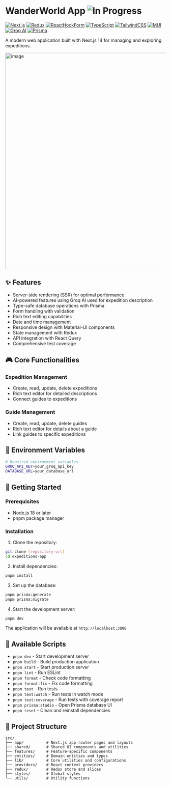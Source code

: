 # WanderWorld App ![In Progress](https://img.shields.io/badge/IN_PROGRESS-C23F84?style=flat-square&labelColor=C23F84&color=C23F84&logoColor=white)

[![Next.js](https://img.shields.io/badge/Next.js-black?style=for-the-badge&logo=nextdotjs&logoColor=white)](https://nextjs.org/)
[![Redux](https://img.shields.io/badge/Redux-Toolkit-764ABC?style=for-the-badge&logo=redux&logoColor=white)](https://redux-toolkit.js.org/)
[![ReactHookForm](https://img.shields.io/badge/react--hook--form-EC5990?style=for-the-badge&logo=reacthookform&logoColor=white)](https://react-hook-form.com/)
[![TypeScript](https://img.shields.io/badge/TypeScript-3178c6?style=for-the-badge&logo=typescript&logoColor=white)](https://www.typescriptlang.org/)
[![TailwindCSS](https://img.shields.io/badge/TailwindCSS-38bdf8?style=for-the-badge&logo=tailwindcss&logoColor=white)](https://tailwindcss.com/)
[![MUI](https://img.shields.io/badge/MUI-007FFF?style=for-the-badge&logo=mui&logoColor=white)](https://mui.com/)
[![Groq AI](https://img.shields.io/badge/Groq_AI-FF6B6B?style=for-the-badge&logo=groq&logoColor=white)](https://groq.com/)
[![Prisma](https://img.shields.io/badge/Prisma-2D3748?style=for-the-badge&logo=prisma&logoColor=white)](https://www.prisma.io/)

A modern web application built with Next.js 14 for managing and exploring expeditions.

<img width="680" alt="image" src="https://github.com/user-attachments/assets/0ff0e4ea-2687-4232-8423-5c080a758c17" />

## ✨ Features

- Server-side rendering (SSR) for optimal performance
- AI-powered features using Groq AI used for expedition description
- Type-safe database operations with Prisma
- Form handling with validation
- Rich text editing capabilities
- Date and time management
- Responsive design with Material-UI components
- State management with Redux
- API integration with React Query
- Comprehensive test coverage

## 🎮 Core Functionalities

### Expedition Management

- Create, read, update, delete expeditions
- Rich text editor for detailed descriptions
- Connect guides to expeditions

### Guide Management

- Create, read, update, delete guides
- Rich text editor for details about a guide
- Link guides to specific expeditions

## 🔑 Environment Variables

```bash
# Required environment variables
GROQ_API_KEY=your_groq_api_key
DATABASE_URL=your_database_url
```

## 🚀 Getting Started

### Prerequisites

- Node.js 18 or later
- pnpm package manager

### Installation

1. Clone the repository:

```bash
git clone [repository-url]
cd expeditions-app
```

2. Install dependencies:

```bash
pnpm install
```

3. Set up the database:

```bash
pnpm prisma:generate
pnpm prisma:migrate
```

4. Start the development server:

```bash
pnpm dev
```

The application will be available at `http://localhost:3000`

## 📜 Available Scripts

- `pnpm dev` - Start development server
- `pnpm build` - Build production application
- `pnpm start` - Start production server
- `pnpm lint` - Run ESLint
- `pnpm format` - Check code formatting
- `pnpm format:fix` - Fix code formatting
- `pnpm test` - Run tests
- `pnpm test:watch` - Run tests in watch mode
- `pnpm test:coverage` - Run tests with coverage report
- `pnpm prisma:studio` - Open Prisma database UI
- `pnpm reset` - Clean and reinstall dependencies

## 📁 Project Structure

```
src/
├── app/          # Next.js app router pages and layouts
├── shared/       # Shared UI components and utilities
├── features/     # Feature-specific components
├── entities/     # Domain entities and types
├── lib/          # Core utilities and configurations
├── providers/    # React context providers
├── redux/        # Redux store and slices
├── styles/       # Global styles
└── utils/        # Utility functions
```
